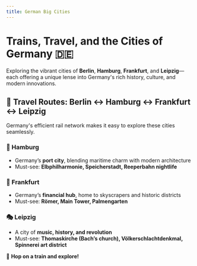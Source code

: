 ```yaml
---
title: German Big Cities
---
```


# Trains, Travel, and the Cities of Germany 🇩🇪  

Exploring the vibrant cities of **Berlin**, **Hamburg**, **Frankfurt**, and **Leipzig**—each offering a unique lense into Germany's rich history, culture, and modern innovations.  

## 🚆 Travel Routes: Berlin ↔ Hamburg ↔ Frankfurt ↔ Leipzig  
Germany's efficient rail network makes it easy to explore these cities seamlessly. 

### 🌊 Hamburg  
- Germany’s **port city**, blending maritime charm with modern architecture  
- Must-see: **Elbphilharmonie, Speicherstadt, Reeperbahn nightlife**  

### 💼 Frankfurt  
- Germany’s **financial hub**, home to skyscrapers and historic districts  
- Must-see: **Römer, Main Tower, Palmengarten**  

### 🎭 Leipzig  
- A city of **music, history, and revolution**  
- Must-see: **Thomaskirche (Bach’s church), Völkerschlachtdenkmal, Spinnerei art district**  

🚄 **Hop on a train and explore!**  




